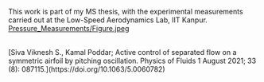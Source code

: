 This work is part of my MS thesis, with the experimental measurements carried out at the Low-Speed Aerodynamics Lab, IIT Kanpur.<br />
[Pressure_Measurements/Figure.jpeg](Pressure_Measurements/Figure.jpegPressure_Measurements/Figure.jpeg)

<br />
[Siva Viknesh S., Kamal Poddar; Active control of separated flow on a symmetric airfoil by pitching oscillation. Physics of Fluids 1 August 2021; 33 (8): 087115.](https://doi.org/10.1063/5.0060782)
